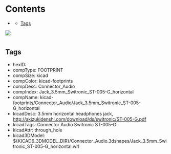 



Contents
========

* [](#)
	* [Tags](#tags)
  
![][im]
# 

## Tags

- hexID: 
- oompType: FOOTPRINT
- oompSize: kicad
- oompColor: kicad-footprints
- oompDesc: Connector_Audio
- oompIndex: Jack_3.5mm_Switronic_ST-005-G_horizontal
- oompName: kicad-footprints/Connector_Audio/Jack_3.5mm_Switronic_ST-005-G_horizontal
- kicadDesc: 3.5mm horizontal headphones jack, http://akizukidenshi.com/download/ds/switronic/ST-005-G.pdf
- kicadTags: Connector Audio Switronic ST-005-G
- kicadAttr: through_hole
- kicad3DModel: ${KICAD6_3DMODEL_DIR}/Connector_Audio.3dshapes/Jack_3.5mm_Switronic_ST-005-G_horizontal.wrl



[im]: image.png

